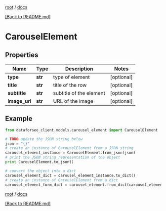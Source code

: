 [root](./../ "root") / [docs](./ "docs")

[[Back to README.md]](./../README.md "[Back to README.md]")

# CarouselElement

## Properties

Name | Type | Description | Notes
------------ | ------------- | ------------- | -------------
**type** | **str** | type of element | [optional]
**title** | **str** | title of the row | [optional]
**subtitle** | **str** | subtitle of the element | [optional]
**image_url** | **str** | URL of the image | [optional]

## Example

```python
from dataforseo_client.models.carousel_element import CarouselElement

# TODO update the JSON string below
json = "{}"
# create an instance of CarouselElement from a JSON string
carousel_element_instance = CarouselElement.from_json(json)
# print the JSON string representation of the object
print CarouselElement.to_json()

# convert the object into a dict
carousel_element_dict = carousel_element_instance.to_dict()
# create an instance of CarouselElement from a dict
carousel_element_form_dict = carousel_element.from_dict(carousel_element_dict)
```

  

[root](./../ "root") / [docs](./ "docs")

[[Back to README.md]](./../README.md "[Back to README.md]")